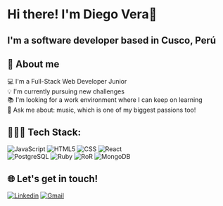 <h1>Hi there! I'm Diego Vera👋</h1>
<h2>I'm a software developer based in Cusco, Perú</h2>

## 🚀 About me 
  💻 I'm a Full-Stack Web Developer Junior </br>
  💡 I'm currently pursuing new challenges </br>
  📚 I'm looking for a work environment where I can keep on learning </br>
  💬 Ask me about: music, which is one of my biggest passions too! </br>

## 🧑🏽‍💻 Tech Stack:
![JavaScript](https://img.shields.io/badge/-JavaScript-333333?style=for-the-badge&logo=javascript)
![HTML5](https://img.shields.io/badge/-HTML5-333333?style=for-the-badge&logo=HTML5)
![CSS](https://img.shields.io/badge/-CSS-333333?style=for-the-badge&logo=CSS3&logoColor=1572B6)
![React](https://img.shields.io/badge/-React-333333?style=for-the-badge&logo=react)
</br>
![PostgreSQL](https://img.shields.io/badge/-PostgreSQL-333333?style=for-the-badge&logo=postgresql)
![Ruby](https://img.shields.io/badge/-Ruby-333333?style=for-the-badge&logo=ruby&logoColor=red)
![RoR](https://img.shields.io/badge/-RoR-333333?style=for-the-badge&logo=rubyonrails&logoColor=red)
![MongoDB](https://img.shields.io/badge/-MongoDb-333333?style=for-the-badge&logo=mongodb)

## 🌐 Let's get in touch!
[![Linkedin](https://img.shields.io/badge/linkedin-0A66C2?style=for-the-badge&logo=linkedin&logoColor=white)](https://www.linkedin.com/in/diego-alejandro-vera-trujillo/)
[![Gmail](https://img.shields.io/badge/-Gmail-333333?style=for-the-badge&logo=gmail)](diegoverat1796@gmail.com)

